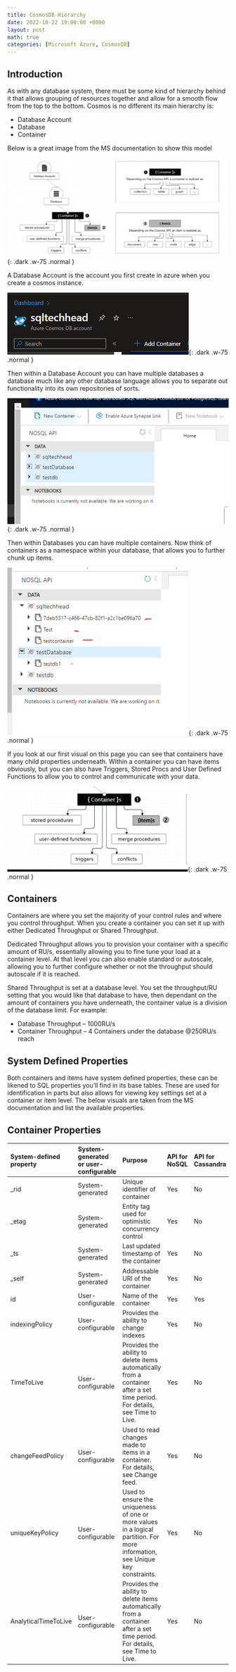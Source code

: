 ```yaml
---
title: CosmosDB Hierarchy
date: 2022-10-22 19:00:00 +0000
layout: post
math: true
categories: [Microsoft Azure, CosmosDB]
---
```

## Introduction

As with any database system, there must be some kind of hierarchy behind it that allows grouping of resources together and allow for a smooth flow from the top to the bottom. Cosmos is no different its main hierarchy is:

- Database Account
- Database
- Container

Below is a great image from the MS documentation to show this model

![CosmosHierarchy](/assets/images/CosmosHierarchy.png){: .dark .w-75 .normal }

A Database Account is the account you first create in azure when you create a cosmos instance.

![CosmosHierarchy](/assets/images/CosmosHierarchy1.png){: .dark .w-75 .normal }

Then within a Database Account you can have multiple databases a database much like any other database language allows you to separate out functionality into its own repositories of sorts.

![CosmosHierarchy](/assets/images/CosmosHierarchy2.png){: .dark .w-75 .normal }

Then within Databases you can have multiple containers. Now think of containers as a namespace within your database, that allows you to further chunk up items.

![CosmosHierarchy](/assets/images/CosmosHierarchy3.png){: .dark .w-75 .normal }

If you look at our first visual on this page you can see that containers have many child properties underneath. Within a container you can have items obviously, but you can also have Triggers, Stored Procs and User Defined Functions to allow you to control and communicate with your data.

![CosmosHierarchy](/assets/images/CosmosHierarchy4.png){: .dark .w-75 .normal }

## Containers
Containers are where you set the majority of your control rules and where you control throughput. When you create a container you can set it up with either Dedicated Throughput or Shared Throughput.

Dedicated Throughput allows you to provision your container with a specific amount of RU/s, essentially allowing you to fine tune your load at a container level. At that level you can also enable standard or autoscale, allowing you to further configure whether or not the throughput should autoscale if it is reached.

Shared Throughput is set at a database level. You set the throughput/RU setting that you would like that database to have, then dependant on the amount of containers you have underneath, the container value is a division of the database limit. For example:

- Database Throughput – 1000RU/s
- Container Throughput – 4 Containers under the database @250RU/s reach

## System Defined Properties
Both containers and items have system defined properties, these can be likened to SQL properties you’ll find in its base tables. These are used for identification in parts but also allows for viewing key settings set at a container or item level. The below visuals are taken from the MS documentation and list the available properties.

## Container Properties

| System-defined property| System-generated or user-configurable|Purpose	|API for NoSQL|API for Cassandra|API for MongoDB|API for Gremlin|API for Table|
|:-----------------------|:-------------------------------------|:----------|:------------|:----------------|:--------------|:--------------|:-----------:|
|_rid	                 |System-generated	|Unique identifier of container	|Yes	|No	|No|	No|	No|
|_etag	                 |System-generated	|Entity tag used for optimistic concurrency control	|Yes	|No	|No	|No	|No|
|_ts	                 |System-generated	|Last updated timestamp of the container	|Yes	|No	|No	|No	|No|
|_self	                 |System-generated	|Addressable URI of the container	|Yes	|No	|No	|No	|No|
|id	                     |User-configurable	|Name of the container	|Yes	|Yes	|Yes	|Yes	|Yes|
|indexingPolicy	         |User-configurable	|Provides the ability to change indexes	|Yes|	No|	Yes|	Yes|	Yes|
|TimeToLive	             |User-configurable	|Provides the ability to delete items automatically from a container after a set time period. For details, see Time to Live.	|Yes|	No|	No|	No|	Yes|
|changeFeedPolicy	     |User-configurable	|Used to read changes made to items in a container. For details, see Change feed.	|Yes|	No|	No|	No|	Yes|
|uniqueKeyPolicy	     |User-configurable	|Used to ensure the uniqueness of one or more values in a logical partition. For more information, see Unique key constraints.	|Yes	|No	|No	|No	|Yes|
|AnalyticalTimeToLive	 |User-configurable	|Provides the ability to delete items automatically from a container after a set time period. For details, see Time to Live.	|Yes	|No	|Yes	|No	|No|
